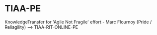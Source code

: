 # TIAA-PE
KnowledgeTransfer for 'Agile Not Fragile' effort - Marc Flournoy (Pride / Reliagility) --> TIAA-RIT-ONLINE-PE
